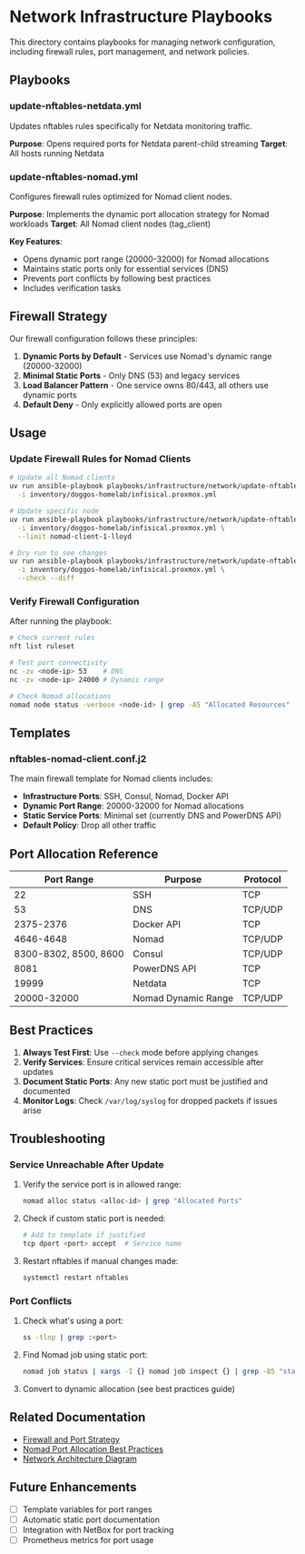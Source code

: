 # Network Infrastructure Playbooks

This directory contains playbooks for managing network configuration, including firewall rules, port management, and network policies.

## Playbooks

### update-nftables-netdata.yml
Updates nftables rules specifically for Netdata monitoring traffic.

**Purpose**: Opens required ports for Netdata parent-child streaming
**Target**: All hosts running Netdata

### update-nftables-nomad.yml
Configures firewall rules optimized for Nomad client nodes.

**Purpose**: Implements the dynamic port allocation strategy for Nomad workloads
**Target**: All Nomad client nodes (tag_client)

**Key Features**:
- Opens dynamic port range (20000-32000) for Nomad allocations
- Maintains static ports only for essential services (DNS)
- Prevents port conflicts by following best practices
- Includes verification tasks

## Firewall Strategy

Our firewall configuration follows these principles:

1. **Dynamic Ports by Default** - Services use Nomad's dynamic range (20000-32000)
2. **Minimal Static Ports** - Only DNS (53) and legacy services
3. **Load Balancer Pattern** - One service owns 80/443, all others use dynamic ports
4. **Default Deny** - Only explicitly allowed ports are open

## Usage

### Update Firewall Rules for Nomad Clients

```bash
# Update all Nomad clients
uv run ansible-playbook playbooks/infrastructure/network/update-nftables-nomad.yml \
  -i inventory/doggos-homelab/infisical.proxmox.yml

# Update specific node
uv run ansible-playbook playbooks/infrastructure/network/update-nftables-nomad.yml \
  -i inventory/doggos-homelab/infisical.proxmox.yml \
  --limit nomad-client-1-lloyd

# Dry run to see changes
uv run ansible-playbook playbooks/infrastructure/network/update-nftables-nomad.yml \
  -i inventory/doggos-homelab/infisical.proxmox.yml \
  --check --diff
```

### Verify Firewall Configuration

After running the playbook:

```bash
# Check current rules
nft list ruleset

# Test port connectivity
nc -zv <node-ip> 53    # DNS
nc -zv <node-ip> 24000 # Dynamic range

# Check Nomad allocations
nomad node status -verbose <node-id> | grep -A5 "Allocated Resources"
```

## Templates

### nftables-nomad-client.conf.j2

The main firewall template for Nomad clients includes:

- **Infrastructure Ports**: SSH, Consul, Nomad, Docker API
- **Dynamic Port Range**: 20000-32000 for Nomad allocations
- **Static Service Ports**: Minimal set (currently DNS and PowerDNS API)
- **Default Policy**: Drop all other traffic

## Port Allocation Reference

| Port Range | Purpose | Protocol |
|------------|---------|----------|
| 22 | SSH | TCP |
| 53 | DNS | TCP/UDP |
| 2375-2376 | Docker API | TCP |
| 4646-4648 | Nomad | TCP/UDP |
| 8300-8302, 8500, 8600 | Consul | TCP/UDP |
| 8081 | PowerDNS API | TCP |
| 19999 | Netdata | TCP |
| 20000-32000 | Nomad Dynamic Range | TCP/UDP |

## Best Practices

1. **Always Test First**: Use `--check` mode before applying changes
2. **Verify Services**: Ensure critical services remain accessible after updates
3. **Document Static Ports**: Any new static port must be justified and documented
4. **Monitor Logs**: Check `/var/log/syslog` for dropped packets if issues arise

## Troubleshooting

### Service Unreachable After Update

1. Verify the service port is in allowed range:
   ```bash
   nomad alloc status <alloc-id> | grep "Allocated Ports"
   ```

2. Check if custom static port is needed:
   ```bash
   # Add to template if justified
   tcp dport <port> accept  # Service name
   ```

3. Restart nftables if manual changes made:
   ```bash
   systemctl restart nftables
   ```

### Port Conflicts

1. Check what's using a port:
   ```bash
   ss -tlnp | grep :<port>
   ```

2. Find Nomad job using static port:
   ```bash
   nomad job status | xargs -I {} nomad job inspect {} | grep -B5 "static"
   ```

3. Convert to dynamic allocation (see best practices guide)

## Related Documentation

- [Firewall and Port Strategy](../../../docs/operations/firewall-port-strategy.md)
- [Nomad Port Allocation Best Practices](../../../docs/implementation/nomad-port-allocation.md)
- [Network Architecture Diagram](../../../docs/diagrams/network-port-architecture.md)

## Future Enhancements

- [ ] Template variables for port ranges
- [ ] Automatic static port documentation
- [ ] Integration with NetBox for port tracking
- [ ] Prometheus metrics for port usage